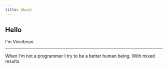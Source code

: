 ```yaml
---
title: About
---
```

## Hello
I'm Vincibean.

---

When I'm not a programmer I try to be a better human being. With mixed results.
